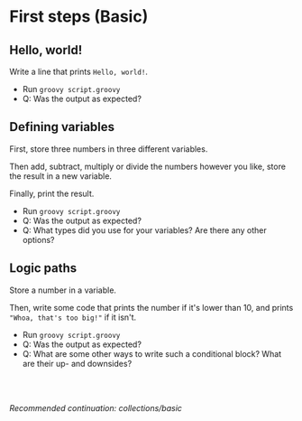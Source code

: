# First steps (Basic)

## Hello, world!

Write a line that prints `Hello, world!`.

- Run `groovy script.groovy`
- Q: Was the output as expected?

## Defining variables

First, store three numbers in three different variables.

Then add, subtract, multiply or divide the numbers however you like, store the result in a new variable.

Finally, print the result.

- Run `groovy script.groovy`
- Q: Was the output as expected?
- Q: What types did you use for your variables? Are there any other options?

## Logic paths

Store a number in a variable.

Then, write some code that prints the number if it's lower than 10, and prints `"Whoa, that's too big!"` if it isn't.

- Run `groovy script.groovy`
- Q: Was the output as expected?
- Q: What are some other ways to write such a conditional block? What are their up- and downsides?

<br>
<br>

_Recommended continuation: *collections/basic*_

